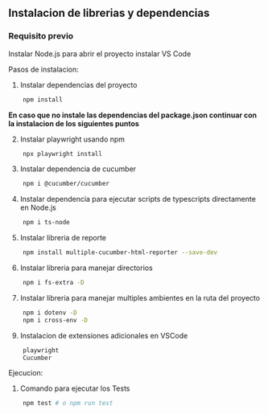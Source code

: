 ## Instalacion de librerias y dependencias
### Requisito previo
Instalar Node.js para abrir el proyecto instalar VS Code 

Pasos de instalacion:
1. Instalar dependencias del proyecto 
```sh
    npm install
``` 

**En caso que no instale las dependencias del package.json continuar con la instalacion de los siguientes puntos**

2. Instalar playwright usando npm
```sh
    npx playwright install
```
3. Instalar dependencia de cucumber
```sh
    npm i @cucumber/cucumber
```
4. Instalar dependencia para ejecutar scripts de typescripts directamente en Node.js
```sh
    npm i ts-node 
```
5. Instalar libreria de reporte
```sh
    npm install multiple-cucumber-html-reporter --save-dev
```
6. Instalar libreria para manejar directorios
```sh
    npm i fs-extra -D
```
7. Instalar libreria para manejar multiples ambientes en la ruta del proyecto
```sh
    npm i dotenv -D 
    npm i cross-env -D
```
9. Instalacion de extensiones adicionales en VSCode
```sh
    playwright
    Cucumber
```

Ejecucion: 
1. Comando para ejecutar los Tests
```sh
    npm test # o npm run test
```